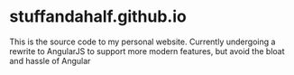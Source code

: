 # stuffandahalf.github.io
This is the source code to my personal website.
Currently undergoing a rewrite to AngularJS to support more modern features, but avoid the bloat and hassle of Angular
